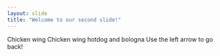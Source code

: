 ```yaml
---
layout: slide
title: "Welcome to our second slide!"
---
```

Chicken wing Chicken wing hotdog and bologna
Use the left arrow to go back!
